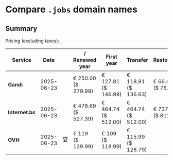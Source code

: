 # Compare `.jobs` domain names

## Summary

Pricing (excluding taxes):

| Service | Date |  | / Renewed year | First year | Transfer | Restoration |
|--|--|--|--|--|--|--|
| **Gandi** | 2025-06-23 |  | € 250.00<br>($ 279.98) | € 127.81<br>($ 146.98) | € 118.81<br>($ 136.63) | € 66.42<br>($ 76.38) |
| **Internet.bs** | 2025-06-23 |  | € 478.69<br>($ 527.39) | € 464.74<br>($ 512.00) | € 464.74<br>($ 512.00) | € 737.39<br>($ 812.39) |
| **OVH** | 2025-06-23 | 🏆 | € 119<br>($ 129.99) | € 109<br>($ 118.99) | € 115.99<br>($ 128.79) |  |
